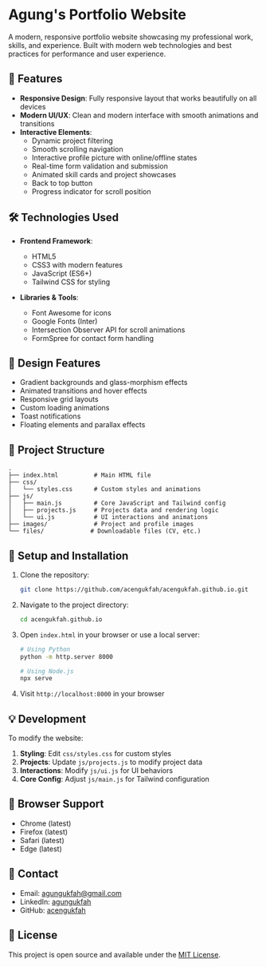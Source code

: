 # Agung's Portfolio Website

A modern, responsive portfolio website showcasing my professional work, skills, and experience. Built with modern web technologies and best practices for performance and user experience.

## 🌟 Features

- **Responsive Design**: Fully responsive layout that works beautifully on all devices
- **Modern UI/UX**: Clean and modern interface with smooth animations and transitions
- **Interactive Elements**:
  - Dynamic project filtering
  - Smooth scrolling navigation
  - Interactive profile picture with online/offline states
  - Real-time form validation and submission
  - Animated skill cards and project showcases
  - Back to top button
  - Progress indicator for scroll position

## 🛠️ Technologies Used

- **Frontend Framework**:
  - HTML5
  - CSS3 with modern features
  - JavaScript (ES6+)
  - Tailwind CSS for styling
  
- **Libraries & Tools**:
  - Font Awesome for icons
  - Google Fonts (Inter)
  - Intersection Observer API for scroll animations
  - FormSpree for contact form handling

## 🎨 Design Features

- Gradient backgrounds and glass-morphism effects
- Animated transitions and hover effects
- Responsive grid layouts
- Custom loading animations
- Toast notifications
- Floating elements and parallax effects

## 📁 Project Structure

```
.
├── index.html          # Main HTML file
├── css/
│   └── styles.css      # Custom styles and animations
├── js/
│   ├── main.js         # Core JavaScript and Tailwind config
│   ├── projects.js     # Projects data and rendering logic
│   └── ui.js           # UI interactions and animations
├── images/             # Project and profile images
└── files/             # Downloadable files (CV, etc.)
```

## 🚀 Setup and Installation

1. Clone the repository:
   ```bash
   git clone https://github.com/acengukfah/acengukfah.github.io.git
   ```

2. Navigate to the project directory:
   ```bash
   cd acengukfah.github.io
   ```

3. Open `index.html` in your browser or use a local server:
   ```bash
   # Using Python
   python -m http.server 8000
   
   # Using Node.js
   npx serve
   ```

4. Visit `http://localhost:8000` in your browser

## 💡 Development

To modify the website:

1. **Styling**: Edit `css/styles.css` for custom styles
2. **Projects**: Update `js/projects.js` to modify project data
3. **Interactions**: Modify `js/ui.js` for UI behaviors
4. **Core Config**: Adjust `js/main.js` for Tailwind configuration

## 🔧 Browser Support

- Chrome (latest)
- Firefox (latest)
- Safari (latest)
- Edge (latest)

## 📝 Contact

- Email: agungukfah@gmail.com
- LinkedIn: [agungukfah](https://linkedin.com/in/agungukfah)
- GitHub: [acengukfah](https://github.com/acengukfah)

## 📄 License

This project is open source and available under the [MIT License](LICENSE).
